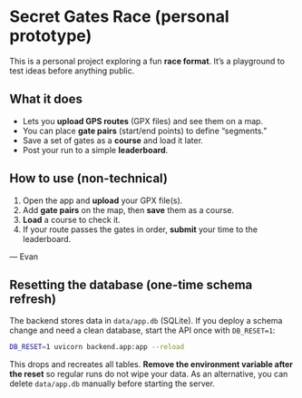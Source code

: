 # Secret Gates Race (personal prototype)

This is a personal project exploring a fun **race format**. It’s a playground to test ideas before anything public.

## What it does
- Lets you **upload GPS routes** (GPX files) and see them on a map.
- You can place **gate pairs** (start/end points) to define “segments.”
- Save a set of gates as a **course** and load it later.
- Post your run to a simple **leaderboard**.

## How to use (non-technical)
1. Open the app and **upload** your GPX file(s).
2. Add **gate pairs** on the map, then **save** them as a course.
3. **Load** a course to check it.
4. If your route passes the gates in order, **submit** your time to the leaderboard.

— Evan

## Resetting the database (one-time schema refresh)

The backend stores data in `data/app.db` (SQLite). If you deploy a schema change
and need a clean database, start the API once with `DB_RESET=1`:

```bash
DB_RESET=1 uvicorn backend.app:app --reload
```

This drops and recreates all tables. **Remove the environment variable after the
reset** so regular runs do not wipe your data. As an alternative, you can delete
`data/app.db` manually before starting the server.
